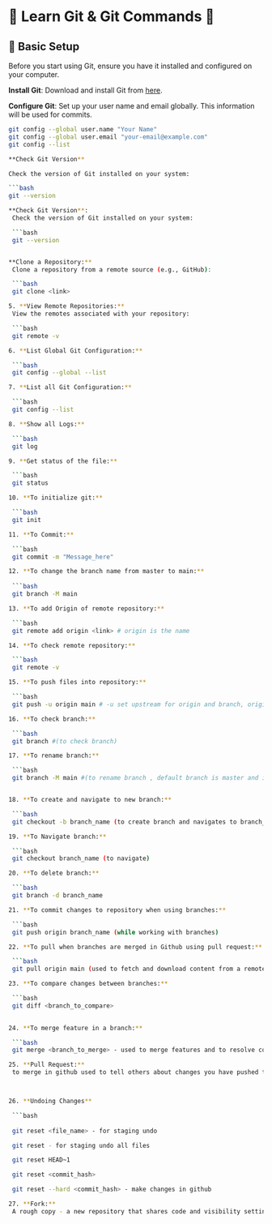 # 🚀 **Learn Git & Git Commands** 🚀

## 🔧 **Basic Setup**

Before you start using Git, ensure you have it installed and configured on your computer.

**Install Git**:
   Download and install Git from [here](https://git-scm.com/).

**Configure Git**:
   Set up your user name and email globally. This information will be used for commits.

   ```bash
   git config --global user.name "Your Name"
   git config --global user.email "your-email@example.com"
   git config --list

**Check Git Version**

Check the version of Git installed on your system:

```bash
git --version

**Check Git Version**:
    Check the version of Git installed on your system:

    ```bash
    git --version


**Clone a Repository:**
    Clone a repository from a remote source (e.g., GitHub):

    ```bash
    git clone <link>

5. **View Remote Repositories:**
    View the remotes associated with your repository:

    ```bash
    git remote -v

6. **List Global Git Configuration:**

    ```bash
    git config --global --list

7. **List all Git Configuration:**

    ```bash
    git config --list

8. **Show all Logs:**

    ```bash
    git log

9. **Get status of the file:**

    ```bash
    git status

10. **To initialize git:**

    ```bash
    git init

11. **To Commit:**

    ```bash
    git commit -m "Message_here"

12. **To change the branch name from master to main:**
    
    ```bash
    git branch -M main

13. **To add Origin of remote repository:**

    ```bash
    git remote add origin <link> # origin is the name

14. **To check remote repository:**

    ```bash
    git remote -v

15. **To push files into repository:**

    ```bash
    git push -u origin main # -u set upstream for origin and branch, origin remote repository name , main branch

16. **To check branch:**

    ```bash
    git branch #(to check branch)

17. **To rename branch:**

    ```bash
    git branch -M main #(to rename branch , default branch is master and it is changed to main)


18. **To create and navigate to new branch:**

    ```bash
    git checkout -b branch_name (to create branch and navigates to branch_name)

19. **To Navigate branch:**

    ```bash
    git checkout branch_name (to navigate)

20. **To delete branch:**

    ```bash
    git branch -d branch_name

21. **To commit changes to repository when using branches:**

    ```bash
    git push origin branch_name (while working with branches)

22. **To pull when branches are merged in Github using pull request:**

    ```bash
    git pull origin main (used to fetch and download content from a remote repo and update the local repository to match the content)

23. **To compare changes between branches:**

    ```bash
    git diff <branch_to_compare>

    
24. **To merge feature in a branch:**

    ```bash
    git merge <branch_to_merge> - used to merge features and to resolve conflicts related to features

25. **Pull Request:**
    to merge in github used to tell others about changes you have pushed to remote repository in github - to resolve conflicts related to features



26. **Undoing Changes**

    ```bash
     
    git reset <file_name> - for staging undo

    git reset - for staging undo all files

    git reset HEAD~1

    git reset <commit_hash>

    git reset --hard <commit_hash> - make changes in github

27. **Fork:**
    A rough copy - a new repository that shares code and visibility settings with the original upstream repository 
